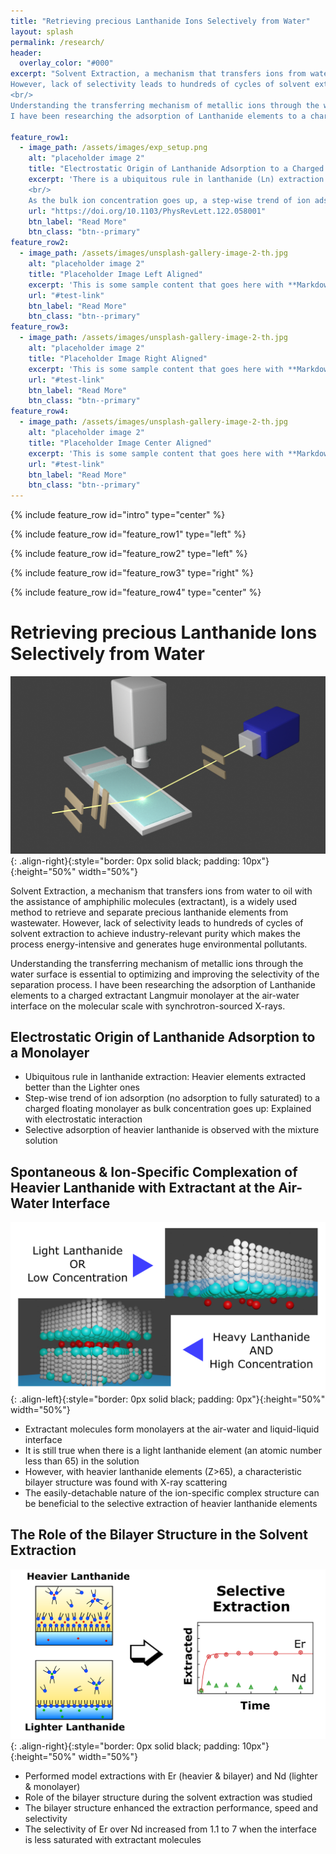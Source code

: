 ```yaml
---
title: "Retrieving precious Lanthanide Ions Selectively from Water"
layout: splash
permalink: /research/
header:
  overlay_color: "#000"
excerpt: "Solvent Extraction, a mechanism that transfers ions from water to oil with the assistance of amphiphilic molecules (extractant), is a widely used method to retrieve and separate precious lanthanide elements from wastewater.
However, lack of selectivity leads to hundreds of cycles of solvent extraction to achieve industry-relevant purity which makes the process energy-intensive and generates huge environmental pollutants.
<br/>
Understanding the transferring mechanism of metallic ions through the water surface is essential to optimizing and improving the selectivity of the separation process.
I have been researching the adsorption of Lanthanide elements to a charged extractant Langmuir monolayer at the air-water interface on the molecular scale with synchrotron-sourced X-rays."

feature_row1:
  - image_path: /assets/images/exp_setup.png
    alt: "placeholder image 2"
    title: "Electrostatic Origin of Lanthanide Adsorption to a Charged Surfactant Monolayer"
    excerpt: 'There is a ubiquitous rule in lanthanide (Ln) extraction: Heavier elements extracted better than the Lighter ones. Although it is widely known empirical knowledge, there is not so many studies to understand this phenomena in nano-scale. I used synchrotron-sourced X-rays to characterize the adsorption of Er (heavier Ln) and Nd (lighter Ln) to a negativel charged monolayer.
    <br/>
    As the bulk ion concentration goes up, a step-wise trend of ion adsorption (no adsorption to fully saturated) was observed by X-ray scattering method. A selective adsoprtion of Er over Nd was also measured by X-ray fluorescence measurement. Collaboration with simulation research group, this step-wise trend is explained by electrostatic interaction between ions and charged headgroup of the monolayer'
    url: "https://doi.org/10.1103/PhysRevLett.122.058001"
    btn_label: "Read More"
    btn_class: "btn--primary"
feature_row2:
  - image_path: /assets/images/unsplash-gallery-image-2-th.jpg
    alt: "placeholder image 2"
    title: "Placeholder Image Left Aligned"
    excerpt: 'This is some sample content that goes here with **Markdown** formatting. Left aligned with `type="left"`'
    url: "#test-link"
    btn_label: "Read More"
    btn_class: "btn--primary"
feature_row3:
  - image_path: /assets/images/unsplash-gallery-image-2-th.jpg
    alt: "placeholder image 2"
    title: "Placeholder Image Right Aligned"
    excerpt: 'This is some sample content that goes here with **Markdown** formatting. Right aligned with `type="right"`'
    url: "#test-link"
    btn_label: "Read More"
    btn_class: "btn--primary"
feature_row4:
  - image_path: /assets/images/unsplash-gallery-image-2-th.jpg
    alt: "placeholder image 2"
    title: "Placeholder Image Center Aligned"
    excerpt: 'This is some sample content that goes here with **Markdown** formatting. Centered with `type="center"`'
    url: "#test-link"
    btn_label: "Read More"
    btn_class: "btn--primary"
---
```


{% include feature_row id="intro" type="center" %}

{% include feature_row id="feature_row1" type="left" %}

{% include feature_row id="feature_row2" type="left" %}

{% include feature_row id="feature_row3" type="right" %}

{% include feature_row id="feature_row4" type="center" %}

# Retrieving precious Lanthanide Ions Selectively from Water

![image-right](../assets/images/exp_setup.png){: .align-right}{:style="border: 0px solid black; padding: 10px"}{:height="50%" width="50%"}

Solvent Extraction, a mechanism that transfers ions from water to oil with the assistance of amphiphilic molecules (extractant), is a widely used method to retrieve and separate precious lanthanide elements from wastewater.
However, lack of selectivity leads to hundreds of cycles of solvent extraction to achieve industry-relevant purity which makes the process energy-intensive and generates huge environmental pollutants.

Understanding the transferring mechanism of metallic ions through the water surface is essential to optimizing and improving the selectivity of the separation process.
I have been researching the adsorption of Lanthanide elements to a charged extractant Langmuir monolayer at the air-water interface on the molecular scale with synchrotron-sourced X-rays.

## Electrostatic Origin of Lanthanide Adsorption to a Monolayer

* Ubiquitous rule in lanthanide extraction: Heavier elements extracted better than the Lighter ones
* Step-wise trend of ion adsorption (no adsorption to fully saturated) to a charged floating monolayer as bulk concentration goes up: Explained with electrostatic interaction
* Selective adsorption of heavier lanthanide is observed with the mixture solution

## Spontaneous & Ion-Specific Complexation of Heavier Lanthanide with Extractant at the Air-Water Interface

![image-left](../assets/images/Abstract_Figure.png){: .align-left}{:style="border: 0px solid black; padding: 0px"}{:height="50%" width="50%"}

* Extractant molecules form monolayers at the air-water and liquid-liquid interface
* It is still true when there is a light lanthanide element (an atomic number less than 65) in the solution
* However, with heavier lanthanide elements (Z>65), a characteristic bilayer structure was found with X-ray scattering
* The easily-detachable nature of the ion-specific complex structure can be beneficial to the selective extraction of heavier lanthanide elements

## The Role of the Bilayer Structure in the Solvent Extraction

![image-right](../assets/images/Abstract.png){: .align-right}{:style="border: 0px solid black; padding: 10px"}{:height="50%" width="50%"}

* Performed model extractions with Er (heavier & bilayer) and Nd (lighter & monolayer)
* Role of the bilayer structure during the solvent extraction was studied
* The bilayer structure enhanced the extraction performance, speed and selectivity
* The selectivity of Er over Nd increased from 1.1 to 7 when the interface is less saturated with extractant molecules

